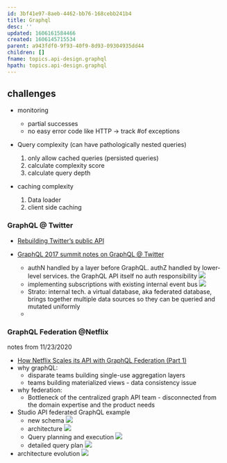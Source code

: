 ```yaml
---
id: 3bf41e97-8aeb-4462-bb76-168cebb241b4
title: Graphql
desc: ''
updated: 1606161584466
created: 1606145715534
parent: a943fdf0-9f93-40f9-8d93-09304935dd44
children: []
fname: topics.api-design.graphql
hpath: topics.api-design.graphql
---
```

## challenges

- monitoring
  - partial successes 
  - no easy error code like HTTP -> track #of exceptions 

- Query complexity (can have pathologically nested queries)
  1. only allow cached queries (persisted queries)
  2. calculate complexity score 
  3. calculate query depth

- caching complexity 
  1. Data loader
  2. client side caching

### GraphQL @ Twitter

- [Rebuilding Twitter’s public API
  ](https://blog.twitter.com/engineering/en_us/topics/infrastructure/2020/rebuild_twitter_public_api_2020.html)

- [GraphQL 2017 summit notes on GraphQL @ Twitter](https://about.sourcegraph.com/graphql/graphql-at-twitter/)
  - authN handled by a layer before GraphQL. authZ handled by  lower-level services. the GraphQL API itself no auth responsibility
      ![](/dendron-notes/assets/images/2020-11-23-14-51-17.png)
  - implementing subscriptions with existing internal event bus
      ![](/dendron-notes/assets/images/2020-11-23-14-57-50.png)
  - Strato: internal tech. a virtual database, aka federated database, brings together multiple data sources so they can be queried and mutated uniformly
  -

### GraphQL Federation @Netflix

notes from 11/23/2020

- [How Netflix Scales its API with GraphQL Federation (Part 1)](https://netflixtechblog.com/how-netflix-scales-its-api-with-graphql-federation-part-1-ae3557c187e2)
- why graphQL: 
  - disparate teams building single-use aggregation layers 
  - teams building materialized views - data consistency issue
- why federation:
  - Bottleneck of the centralized graph API team - disconnected from the domain expertise and the product needs
- Studio API federated GraphQL example
  - new schema
      ![](/dendron-notes/assets/images/2020-11-23-10-43-55.png)
  - architecture
      ![](/dendron-notes/assets/images/2020-11-23-10-44-10.png)
  - Query planning and execution
      ![](/dendron-notes/assets/images/2020-11-23-10-43-12.png)
  - detailed query plan
      ![](/dendron-notes/assets/images/2020-11-23-10-42-25.png)
- architecture evolution
    ![](/dendron-notes/assets/images/2020-11-23-10-44-47.png)

